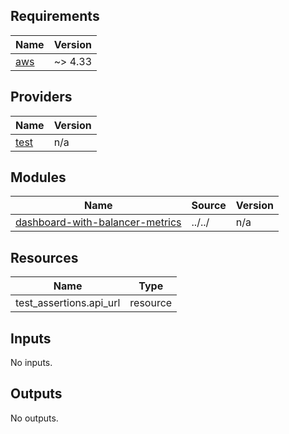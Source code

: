 <!-- BEGIN_TF_DOCS -->
## Requirements

| Name | Version |
|------|---------|
| <a name="requirement_aws"></a> [aws](#requirement\_aws) | ~> 4.33 |

## Providers

| Name | Version |
|------|---------|
| <a name="provider_test"></a> [test](#provider\_test) | n/a |

## Modules

| Name | Source | Version |
|------|--------|---------|
| <a name="module_dashboard-with-balancer-metrics"></a> [dashboard-with-balancer-metrics](#module\_dashboard-with-balancer-metrics) | ../../ | n/a |

## Resources

| Name | Type |
|------|------|
| test_assertions.api_url | resource |

## Inputs

No inputs.

## Outputs

No outputs.
<!-- END_TF_DOCS -->